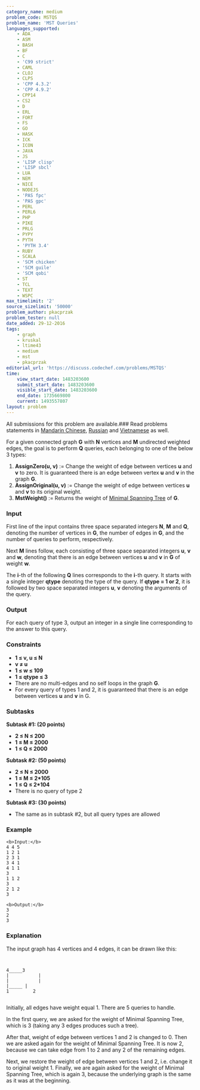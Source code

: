 ```yaml
---
category_name: medium
problem_code: MSTQS
problem_name: 'MST Queries'
languages_supported:
    - ADA
    - ASM
    - BASH
    - BF
    - C
    - 'C99 strict'
    - CAML
    - CLOJ
    - CLPS
    - 'CPP 4.3.2'
    - 'CPP 4.9.2'
    - CPP14
    - CS2
    - D
    - ERL
    - FORT
    - FS
    - GO
    - HASK
    - ICK
    - ICON
    - JAVA
    - JS
    - 'LISP clisp'
    - 'LISP sbcl'
    - LUA
    - NEM
    - NICE
    - NODEJS
    - 'PAS fpc'
    - 'PAS gpc'
    - PERL
    - PERL6
    - PHP
    - PIKE
    - PRLG
    - PYPY
    - PYTH
    - 'PYTH 3.4'
    - RUBY
    - SCALA
    - 'SCM chicken'
    - 'SCM guile'
    - 'SCM qobi'
    - ST
    - TCL
    - TEXT
    - WSPC
max_timelimit: '2'
source_sizelimit: '50000'
problem_author: pkacprzak
problem_tester: null
date_added: 29-12-2016
tags:
    - graph
    - kruskal
    - ltime43
    - medium
    - mst
    - pkacprzak
editorial_url: 'https://discuss.codechef.com/problems/MSTQS'
time:
    view_start_date: 1483203600
    submit_start_date: 1483203600
    visible_start_date: 1483203600
    end_date: 1735669800
    current: 1493557807
layout: problem
---
```

All submissions for this problem are available.###  Read problems statements in [Mandarin Chinese](http://www.codechef.com/download/translated/LTIME43/mandarin/MSTQS.pdf), [Russian](http://www.codechef.com/download/translated/LTIME43/russian/MSTQS.pdf) and [Vietnamese](http://www.codechef.com/download/translated/LTIME43/vietnamese/MSTQS.pdf) as well.

For a given connected graph **G** with **N** vertices and **M** undirected weighted edges, the goal is to perform **Q** queries, each belonging to one of the below 3 types:

1. **AssignZero(u, v)** := Change the weight of edge between vertices **u** and **v** to zero. It is guaranteed there is an edge between vertex **u** and **v** in the graph **G**.
2. **AssignOriginal(u, v)** := Change the weight of edge between vertices **u** and **v** to its original weight.
3. **MstWeight()** := Returns the weight of [Minimal Spanning Tree](https://en.wikipedia.org/wiki/Minimum_spanning_tree) of **G**.

### Input

First line of the input contains three space separated integers **N**, **M** and **Q**, denoting the number of vertices in **G**, the number of edges in **G**, and the number of queries to perform, respectively.

Next **M** lines follow, each consisting of three space separated integers **u**, **v** and **w**, denoting that there is an edge between vertices **u** and **v** in **G** of weight **w**.

The **i**-th of the following **Q** lines corresponds to the **i**-th query. It starts with a single integer **qtype** denoting the type of the query. If **qtype = 1 or 2**, it is followed by two space separated integers **u**, **v** denoting the arguments of the query.

### Output

For each query of type 3, output an integer in a single line corresponding to the answer to this query.

### Constraints

- **1 ≤ v, u ≤ N**
- **v ≠ u**
- **1 ≤ w ≤ 109**
- **1 ≤ qtype ≤ 3**
- There are no multi-edges and no self loops in the graph **G**.
- For every query of types 1 and 2, it is guaranteed that there is an edge between vertices **u** and **v** in G.

### Subtasks

**Subtask #1: (20 points)**

- **2 ≤ N ≤ 200**
- **1 ≤ M ≤ 2000**
- **1 ≤ Q ≤ 2000**

**Subtask #2: (50 points)**

- **2 ≤ N ≤ 2000**
- **1 ≤ M ≤ 2\*105**
- **1 ≤ Q ≤ 2\*104**
- There is no query of type 2

**Subtask #3: (30 points)**

- The same as in subtask #2, but all query types are allowed

### Example

```
<b>Input:</b>
4 4 5
1 2 1
2 3 1
3 4 1
4 1 1
3 
1 1 2
3
2 1 2
3

<b>Output:</b>
3
2
3

```
### Explanation

The input graph has 4 vertices and 4 edges, it can be drawn like this:

```


4_____3
|           |
|           |
|_____ |
1         2


```
Initially, all edges have weight equal 1. There are 5 queries to handle.

In the first query, we are asked for the weight of Minimal Spanning Tree, which is 3 (taking any 3 edges produces such a tree).

After that, weight of edge between vertices 1 and 2 is changed to 0. Then we are asked again for the weight of Minimal Spanning Tree. It is now 2, because we can take edge from 1 to 2 and any 2 of the remaining edges.

Next, we restore the weight of edge between vertices 1 and 2, i.e. change it to original weight 1. Finally, we are again asked for the weight of Minimal Spanning Tree, which is again 3, because the underlying graph is the same as it was at the beginning.